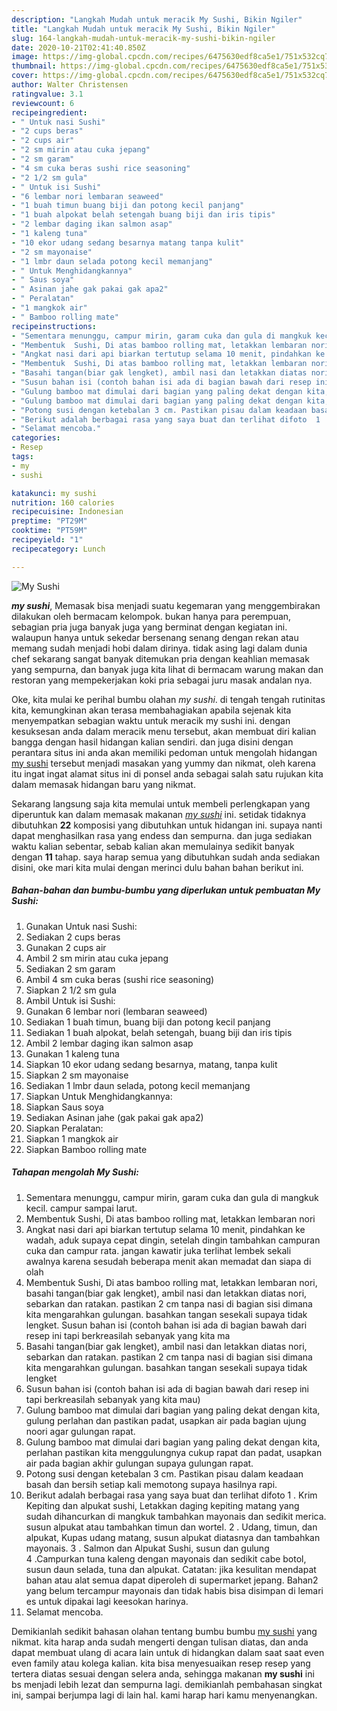```yaml
---
description: "Langkah Mudah untuk meracik My Sushi, Bikin Ngiler"
title: "Langkah Mudah untuk meracik My Sushi, Bikin Ngiler"
slug: 164-langkah-mudah-untuk-meracik-my-sushi-bikin-ngiler
date: 2020-10-21T02:41:40.850Z
image: https://img-global.cpcdn.com/recipes/6475630edf8ca5e1/751x532cq70/my-sushi-foto-resep-utama.jpg
thumbnail: https://img-global.cpcdn.com/recipes/6475630edf8ca5e1/751x532cq70/my-sushi-foto-resep-utama.jpg
cover: https://img-global.cpcdn.com/recipes/6475630edf8ca5e1/751x532cq70/my-sushi-foto-resep-utama.jpg
author: Walter Christensen
ratingvalue: 3.1
reviewcount: 6
recipeingredient:
- " Untuk nasi Sushi"
- "2 cups beras"
- "2 cups air"
- "2 sm mirin atau cuka jepang"
- "2 sm garam"
- "4 sm cuka beras sushi rice seasoning"
- "2 1/2 sm gula"
- " Untuk isi Sushi"
- "6 lembar nori lembaran seaweed"
- "1 buah timun buang biji dan potong kecil panjang"
- "1 buah alpokat belah setengah buang biji dan iris tipis"
- "2 lembar daging ikan salmon asap"
- "1 kaleng tuna"
- "10 ekor udang sedang besarnya matang tanpa kulit"
- "2 sm mayonaise"
- "1 lmbr daun selada potong kecil memanjang"
- " Untuk Menghidangkannya"
- " Saus soya"
- " Asinan jahe gak pakai gak apa2"
- " Peralatan"
- "1 mangkok air"
- " Bamboo rolling mate"
recipeinstructions:
- "Sementara menunggu, campur mirin, garam cuka dan gula di mangkuk kecil. campur sampai larut."
- "Membentuk  Sushi, Di atas bamboo rolling mat, letakkan lembaran nori"
- "Angkat nasi dari api biarkan tertutup selama 10 menit, pindahkan ke wadah, aduk supaya cepat dingin, setelah dingin tambahkan campuran cuka dan campur rata. jangan kawatir juka terlihat lembek sekali awalnya karena sesudah beberapa menit akan memadat dan siapa di olah"
- "Membentuk  Sushi, Di atas bamboo rolling mat, letakkan lembaran nori, basahi tangan(biar gak lengket), ambil nasi dan letakkan diatas nori, sebarkan dan ratakan. pastikan 2 cm tanpa nasi di bagian sisi dimana kita mengarahkan gulungan. basahkan tangan sesekali supaya tidak lengket. Susun bahan isi (contoh bahan isi ada di bagian bawah dari resep ini tapi berkreasilah sebanyak yang kita ma"
- "Basahi tangan(biar gak lengket), ambil nasi dan letakkan diatas nori, sebarkan dan ratakan. pastikan 2 cm tanpa nasi di bagian sisi dimana kita mengarahkan gulungan. basahkan tangan sesekali supaya tidak lengket"
- "Susun bahan isi (contoh bahan isi ada di bagian bawah dari resep ini tapi berkreasilah sebanyak yang kita mau)"
- "Gulung bamboo mat dimulai dari bagian yang paling dekat dengan kita, gulung perlahan dan pastikan padat, usapkan air pada bagian ujung noori agar gulungan rapat."
- "Gulung bamboo mat dimulai dari bagian yang paling dekat dengan kita, perlahan pastikan kita menggulungnya cukup rapat dan padat, usapkan air pada bagian akhir gulungan supaya gulungan rapat."
- "Potong susi dengan ketebalan 3 cm. Pastikan pisau dalam keadaan basah dan bersih setiap kali memotong supaya hasilnya rapi."
- "Berikut adalah berbagai rasa yang saya buat dan terlihat difoto  1 . Krim Kepiting dan alpukat sushi, Letakkan daging kepiting matang yang sudah dihancurkan di mangkuk tambahkan mayonais dan sedikit merica. susun alpukat atau tambahkan timun dan wortel.                                                                                2 . Udang, timun, dan alpukat, Kupas udang matang, susun alpukat diatasnya dan tambahkan mayonais.                                  3 . Salmon dan Alpukat Sushi, susun dan gulung        4 .Campurkan tuna kaleng dengan mayonais dan sedikit cabe botol, susun daun selada, tuna dan alpukat.                                             Catatan: jika kesulitan mendapat bahan atau alat semua dapat diperoleh di supermarket jepang. Bahan2 yang belum tercampur mayonais dan tidak habis bisa disimpan di lemari es untuk dipakai lagi keesokan harinya."
- "Selamat mencoba."
categories:
- Resep
tags:
- my
- sushi

katakunci: my sushi 
nutrition: 160 calories
recipecuisine: Indonesian
preptime: "PT29M"
cooktime: "PT59M"
recipeyield: "1"
recipecategory: Lunch

---
```



![My Sushi](https://img-global.cpcdn.com/recipes/6475630edf8ca5e1/751x532cq70/my-sushi-foto-resep-utama.jpg)

<b><i>my sushi</i></b>, Memasak bisa menjadi suatu kegemaran yang menggembirakan dilakukan oleh bermacam kelompok. bukan hanya para perempuan, sebagian pria juga banyak juga yang berminat dengan kegiatan ini. walaupun hanya untuk sekedar bersenang senang dengan rekan atau memang sudah menjadi hobi dalam dirinya. tidak asing lagi dalam dunia chef sekarang sangat banyak ditemukan pria dengan keahlian memasak yang sempurna, dan banyak juga kita lihat di bermacam warung makan dan restoran yang mempekerjakan koki pria sebagai juru masak andalan nya.

Oke, kita mulai ke perihal bumbu olahan <i>my sushi</i>. di tengah tengah rutinitas kita, kemungkinan akan terasa membahagiakan apabila sejenak kita menyempatkan sebagian waktu untuk meracik my sushi ini. dengan kesuksesan anda dalam meracik menu tersebut, akan membuat diri kalian bangga dengan hasil hidangan kalian sendiri. dan juga disini dengan perantara situs ini anda akan memiliki pedoman untuk mengolah hidangan <u>my sushi</u> tersebut menjadi masakan yang yummy dan nikmat, oleh karena itu ingat ingat alamat situs ini di ponsel anda sebagai salah satu rujukan kita dalam memasak hidangan baru yang nikmat.




Sekarang langsung saja kita memulai untuk membeli perlengkapan yang diperuntuk kan dalam memasak makanan <u><i>my sushi</i></u> ini. setidak tidaknya dibutuhkan <b>22</b> komposisi yang dibutuhkan untuk hidangan ini. supaya nanti dapat menghasilkan rasa yang endess dan sempurna. dan juga sediakan waktu kalian sebentar, sebab kalian akan memulainya sedikit banyak dengan <b>11</b> tahap. saya harap semua yang dibutuhkan sudah anda sediakan disini, oke mari kita mulai dengan merinci dulu bahan bahan berikut ini.

<!--inarticleads1-->

##### Bahan-bahan dan bumbu-bumbu yang diperlukan untuk pembuatan My Sushi:

1. Gunakan  Untuk nasi Sushi:
1. Sediakan 2 cups beras
1. Gunakan 2 cups air
1. Ambil 2 sm mirin atau cuka jepang
1. Sediakan 2 sm garam
1. Ambil 4 sm cuka beras (sushi rice seasoning)
1. Siapkan 2 1/2 sm gula
1. Ambil  Untuk isi Sushi:
1. Gunakan 6 lembar nori (lembaran seaweed)
1. Sediakan 1 buah timun, buang biji dan potong kecil panjang
1. Sediakan 1 buah alpokat, belah setengah, buang biji dan iris tipis
1. Ambil 2 lembar daging ikan salmon asap
1. Gunakan 1 kaleng tuna
1. Siapkan 10 ekor udang sedang besarnya, matang, tanpa kulit
1. Siapkan 2 sm mayonaise
1. Sediakan 1 lmbr daun selada, potong kecil memanjang
1. Siapkan  Untuk Menghidangkannya:
1. Siapkan  Saus soya
1. Sediakan  Asinan jahe (gak pakai gak apa2)
1. Siapkan  Peralatan:
1. Siapkan 1 mangkok air
1. Siapkan  Bamboo rolling mate




<!--inarticleads2-->

##### Tahapan mengolah My Sushi:

1. Sementara menunggu, campur mirin, garam cuka dan gula di mangkuk kecil. campur sampai larut.
1. Membentuk  Sushi, Di atas bamboo rolling mat, letakkan lembaran nori
1. Angkat nasi dari api biarkan tertutup selama 10 menit, pindahkan ke wadah, aduk supaya cepat dingin, setelah dingin tambahkan campuran cuka dan campur rata. jangan kawatir juka terlihat lembek sekali awalnya karena sesudah beberapa menit akan memadat dan siapa di olah
1. Membentuk  Sushi, Di atas bamboo rolling mat, letakkan lembaran nori, basahi tangan(biar gak lengket), ambil nasi dan letakkan diatas nori, sebarkan dan ratakan. pastikan 2 cm tanpa nasi di bagian sisi dimana kita mengarahkan gulungan. basahkan tangan sesekali supaya tidak lengket. Susun bahan isi (contoh bahan isi ada di bagian bawah dari resep ini tapi berkreasilah sebanyak yang kita ma
1. Basahi tangan(biar gak lengket), ambil nasi dan letakkan diatas nori, sebarkan dan ratakan. pastikan 2 cm tanpa nasi di bagian sisi dimana kita mengarahkan gulungan. basahkan tangan sesekali supaya tidak lengket
1. Susun bahan isi (contoh bahan isi ada di bagian bawah dari resep ini tapi berkreasilah sebanyak yang kita mau)
1. Gulung bamboo mat dimulai dari bagian yang paling dekat dengan kita, gulung perlahan dan pastikan padat, usapkan air pada bagian ujung noori agar gulungan rapat.
1. Gulung bamboo mat dimulai dari bagian yang paling dekat dengan kita, perlahan pastikan kita menggulungnya cukup rapat dan padat, usapkan air pada bagian akhir gulungan supaya gulungan rapat.
1. Potong susi dengan ketebalan 3 cm. Pastikan pisau dalam keadaan basah dan bersih setiap kali memotong supaya hasilnya rapi.
1. Berikut adalah berbagai rasa yang saya buat dan terlihat difoto  1 . Krim Kepiting dan alpukat sushi, Letakkan daging kepiting matang yang sudah dihancurkan di mangkuk tambahkan mayonais dan sedikit merica. susun alpukat atau tambahkan timun dan wortel.                                                                                2 . Udang, timun, dan alpukat, Kupas udang matang, susun alpukat diatasnya dan tambahkan mayonais.                                  3 . Salmon dan Alpukat Sushi, susun dan gulung        4 .Campurkan tuna kaleng dengan mayonais dan sedikit cabe botol, susun daun selada, tuna dan alpukat.                                             Catatan: jika kesulitan mendapat bahan atau alat semua dapat diperoleh di supermarket jepang. Bahan2 yang belum tercampur mayonais dan tidak habis bisa disimpan di lemari es untuk dipakai lagi keesokan harinya.
1. Selamat mencoba.




Demikianlah sedikit bahasan olahan tentang bumbu bumbu <u>my sushi</u> yang nikmat. kita harap anda sudah mengerti dengan tulisan diatas, dan anda dapat membuat ulang di acara lain untuk di hidangkan dalam saat saat even even family atau kolega kalian. kita bisa menyesuaikan resep resep yang tertera diatas sesuai dengan selera anda, sehingga makanan <b>my sushi</b> ini bs menjadi lebih lezat dan sempurna lagi. demikianlah pembahasan singkat ini, sampai berjumpa lagi di lain hal. kami harap hari kamu menyenangkan.
